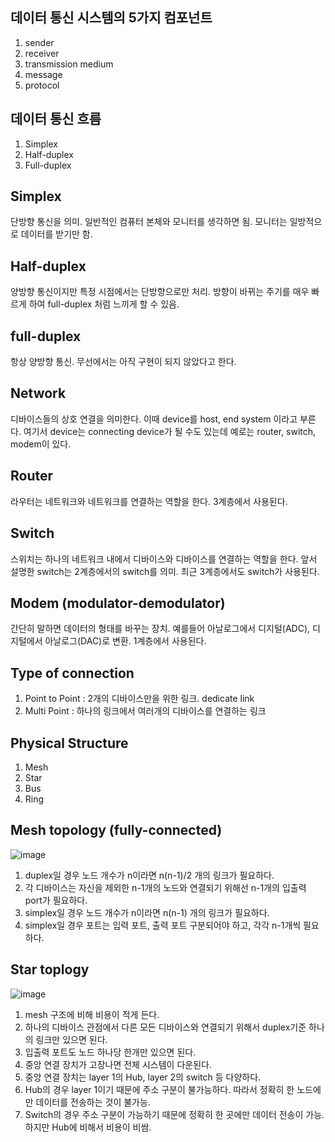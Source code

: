 ## 데이터 통신 시스템의 5가지 컴포넌트
1. sender
2. receiver
3. transmission medium
4. message
5. protocol

## 데이터 통신 흐름
1. Simplex
2. Half-duplex
3. Full-duplex

## Simplex
단방향 통신을 의미. 일반적인 컴퓨터 본체와 모니터를 생각하면 됨. 모니터는 일방적으로 데이터를 받기만 함.

## Half-duplex
양방향 통신이지만 특정 시점에서는 단방향으로만 처리. 방향이 바뀌는 주기를 매우 빠르게 하여 full-duplex 처럼 느끼게 할 수 있음.

## full-duplex
항상 양방향 통신. 무선에서는 아직 구현이 되지 않았다고 한다.

## Network
디바이스들의 상호 연결을 의미한다. 이때 device를 host, end system 이라고 부른다. 여기서 device는 connecting device가 될 수도 있는데 예로는 router, switch, modem이 있다.

## Router
라우터는 네트워크와 네트워크를 연결하는 역할을 한다. 3계층에서 사용된다.

## Switch
스위치는 하나의 네트워크 내에서 디바이스와 디바이스를 연결하는 역할을 한다. 앞서 설명한 switch는 2계층에서의 switch를 의미. 최근 3계층에서도 switch가 사용된다.

## Modem (modulator-demodulator)
간단히 말하면 데이터의 형태를 바꾸는 장치. 예를들어 아날로그에서 디지털(ADC), 디지털에서 아날로그(DAC)로 변환. 1계층에서 사용된다. 

## Type of connection
1. Point to Point : 2개의 디바이스만을 위한 링크. dedicate link
2. Multi Point : 하나의 링크에서 여러개의 디바이스를 연결하는 링크

## Physical Structure
1. Mesh
2. Star
3. Bus
4. Ring

## Mesh topology (fully-connected)
![image](https://user-images.githubusercontent.com/55936770/189854331-a5bb45d6-e1ff-45a3-a9bd-10065991ce40.png)


1. duplex일 경우 노드 개수가 n이라면 n(n-1)/2 개의 링크가 필요하다.
2. 각 디바이스는 자신을 제외한 n-1개의 노드와 연결되기 위해선 n-1개의 입출력 port가 필요하다.
3. simplex일 경우 노드 개수가 n이라면 n(n-1) 개의 링크가 필요하다.
4. simplex일 경우 포트는 입력 포트, 출력 포트 구분되어야 하고, 각각 n-1개씩 필요하다.

## Star toplogy
![image](https://user-images.githubusercontent.com/55936770/189854458-eccee9f7-4729-442c-8ad3-6b2b092daf07.png)

1. mesh 구조에 비해 비용이 적게 든다.
2. 하나의 디바이스 관점에서 다른 모든 디바이스와 연결되기 위해서 duplex기준 하나의 링크만 있으면 된다.
3. 입출력 포트도 노드 하나당 한개만 있으면 된다.
4. 중앙 연결 장치가 고장나면 전체 시스템이 다운된다.
5. 중앙 연결 장치는 layer 1의 Hub, layer 2의 switch 등 다양하다.
6. Hub의 경우 layer 1이기 때문에 주소 구분이 불가능하다. 따라서 정확히 한 노드에만 데이터를 전송하는 것이 불가능.
7. Switch의 경우 주소 구분이 가능하기 때문에 정확히 한 곳에만 데이터 전송이 가능. 하지만 Hub에 비해서 비용이 비쌈.


